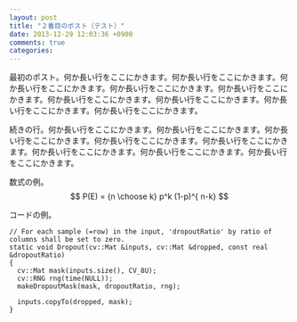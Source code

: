 ```yaml
---
layout: post
title: "２番目のポスト（テスト）"
date: 2013-12-29 12:03:36 +0900
comments: true
categories: 
---
```

最初のポスト。何か長い行をここにかきます。何か長い行をここにかきます。何か長い行をここにかきます。何か長い行をここにかきます。何か長い行をここにかきます。何か長い行をここにかきます。何か長い行をここにかきます。何か長い行をここにかきます。何か長い行をここにかきます。
<!-- more -->

続きの行。何か長い行をここにかきます。何か長い行をここにかきます。何か長い行をここにかきます。何か長い行をここにかきます。何か長い行をここにかきます。何か長い行をここにかきます。何か長い行をここにかきます。何か長い行をここにかきます。


数式の例。
$$
P(E)   = {n \choose k} p^k (1-p)^{ n-k}
$$

コードの例。

    // For each sample (=row) in the input, 'dropoutRatio' by ratio of columns shall be set to zero.
    static void Dropout(cv::Mat &inputs, cv::Mat &dropped, const real &dropoutRatio)
    {
      cv::Mat mask(inputs.size(), CV_8U);
	  cv::RNG rng(time(NULL));
      makeDropoutMask(mask, dropoutRatio, rng);

      inputs.copyTo(dropped, mask);
    }
